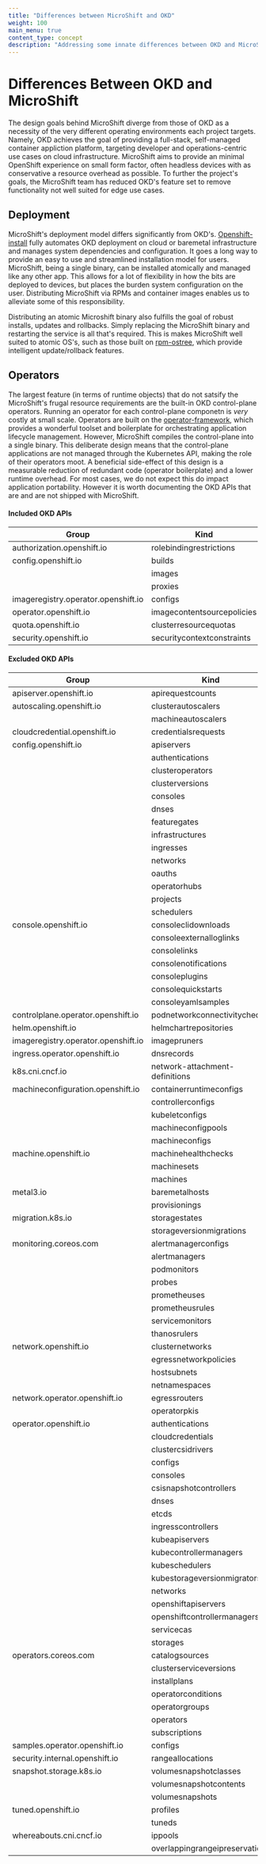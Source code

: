 ```yaml
---
title: "Differences between MicroShift and OKD"
weight: 100
main_menu: true
content_type: concept
description: "Addressing some innate differences between OKD and MicroShift."
---
```

# Differences Between OKD and MicroShift

The design goals behind MicroShift diverge from those of OKD as a necessity of the very different operating environments each project targets.  Namely, OKD achieves the goal of providing a full-stack, self-managed container appliction platform, targeting developer and operations-centric use cases on cloud infrastructure. MicroShift aims to provide an minimal OpenShift experience on small form factor, often headless devices with as conservative a resource overhead as possible. To further the project's goals, the MicroShift team has reduced OKD's feature set to remove functionality not well suited for edge use cases.

## Deployment

MicroShift's deployment model differs significantly from OKD's.  [Openshift-install](https://github.com/openshift/okd#getting-started) fully automates OKD deployment on cloud or baremetal infrastructure and manages system dependencies and configuration.  It goes a long way to provide an easy to use and streamlined installation model for users.  MicroShift, being a single binary, can be installed atomically and managed like any other app.  This allows for a lot of flexibility in how the bits are deployed to devices, but places the burden system configuration on the user.  Distributing MicroShift via RPMs and container images enables us to alleviate some of this responsibility.  

Distributing an atomic Microshift binary also fulfills the goal of robust installs, updates and rollbacks. Simply replacing the MicroShift binary and restarting the service is all that's required.  This is makes MicroShift well suited to atomic OS's, such as those built on [rpm-ostree](https://coreos.github.io/rpm-ostree/), which provide intelligent update/rollback features.

## Operators

The largest feature (in terms of runtime objects) that do not satsify the MicroShift's frugal resource requirements are the built-in OKD control-plane operators.  Running an operator for each control-plane componetn is *very* costly at small scale.  Operators are built on the [operator-framework](https://operatorframework.io/), which provides a wonderful toolset and boilerplate for orchestrating application lifecycle management.  However, MicroShift compiles the control-plane into a single binary. This deliberate design means that the control-plane applications are not managed through the Kubernetes API, making the role of their operators moot.  A beneficial side-effect of this design is a measurable reduction of redundant code (operator boilerplate) and a lower runtime overhead.  For most cases, we do not expect this do impact application portability.  However it is worth documenting the OKD APIs that are and are not shipped with MicroShift.

#### Included OKD APIs

| Group                               | Kind                       |
| ----------------------------------- | -------------------------- |
| authorization.openshift.io          | rolebindingrestrictions    |
| config.openshift.io                 | builds                     |
|                                     | images                     |
|                                     | proxies                    |
| imageregistry.operator.openshift.io | configs                    |
| operator.openshift.io               | imagecontentsourcepolicies |
| quota.openshift.io                  | clusterresourcequotas      |
| security.openshift.io               | securitycontextconstraints |

#### Excluded OKD APIs

|Group|Kind|
|---|---|
|apiserver.openshift.io|apirequestcounts|
|autoscaling.openshift.io|clusterautoscalers|
||machineautoscalers|
|cloudcredential.openshift.io|credentialsrequests|
|config.openshift.io|apiservers|
||authentications|
||clusteroperators|
||clusterversions|
||consoles|
||dnses|
||featuregates|
||infrastructures|
||ingresses|
||networks|
||oauths|
||operatorhubs|
||projects|
||schedulers|
|console.openshift.io|consoleclidownloads|
||consoleexternalloglinks|
||consolelinks|
||consolenotifications|
||consoleplugins|
||consolequickstarts|
||consoleyamlsamples|
|controlplane.operator.openshift.io|podnetworkconnectivitychecks|
|helm.openshift.io|helmchartrepositories|
|imageregistry.operator.openshift.io|imagepruners|
|ingress.operator.openshift.io|dnsrecords|
|k8s.cni.cncf.io|network-attachment-definitions|
|machineconfiguration.openshift.io|containerruntimeconfigs|
||controllerconfigs|
||kubeletconfigs|
||machineconfigpools|
||machineconfigs|
|machine.openshift.io|machinehealthchecks|
||machinesets|
||machines|
|metal3.io|baremetalhosts|
||provisionings|
|migration.k8s.io|storagestates|
||storageversionmigrations|
|monitoring.coreos.com|alertmanagerconfigs|
||alertmanagers|
||podmonitors|
||probes|
||prometheuses|
||prometheusrules|
||servicemonitors|
||thanosrulers|
|network.openshift.io|clusternetworks|
||egressnetworkpolicies|
||hostsubnets|
||netnamespaces|
|network.operator.openshift.io|egressrouters|
||operatorpkis|
|operator.openshift.io|authentications|
||cloudcredentials|
||clustercsidrivers|
||configs|
||consoles|
||csisnapshotcontrollers|
||dnses|
||etcds|
||ingresscontrollers|
||kubeapiservers|
||kubecontrollermanagers|
||kubeschedulers|
||kubestorageversionmigrators|
||networks|
||openshiftapiservers|
||openshiftcontrollermanagers|
||servicecas|
||storages|
|operators.coreos.com|catalogsources|
||clusterserviceversions|
||installplans|
||operatorconditions|
||operatorgroups|
||operators|
||subscriptions|
|samples.operator.openshift.io|configs|
|security.internal.openshift.io|rangeallocations|
|snapshot.storage.k8s.io|volumesnapshotclasses|
||volumesnapshotcontents|
||volumesnapshots|
|tuned.openshift.io|profiles|
||tuneds|
|whereabouts.cni.cncf.io|ippools|
||overlappingrangeipreservations|

